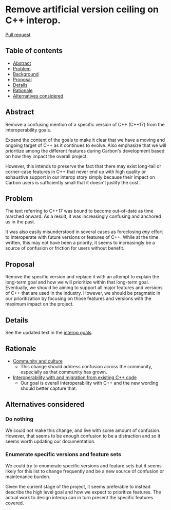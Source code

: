 # Remove artificial version ceiling on C++ interop.

<!--
Part of the Carbon Language project, under the Apache License v2.0 with LLVM
Exceptions. See /LICENSE for license information.
SPDX-License-Identifier: Apache-2.0 WITH LLVM-exception
-->

[Pull request](https://github.com/carbon-language/carbon-lang/pull/2365)

<!-- toc -->

## Table of contents

-   [Abstract](#abstract)
-   [Problem](#problem)
-   [Background](#background)
-   [Proposal](#proposal)
-   [Details](#details)
-   [Rationale](#rationale)
-   [Alternatives considered](#alternatives-considered)

<!-- tocstop -->

## Abstract

Remove a confusing mention of a specific version of C++ (C++17) from the
interoperability goals.

Expand the content of the goals to make it clear that we have a moving and
ongoing target of C++ as it continues to evolve. Also emphasize that we will
prioritize among the different features during Carbon's development based on how
they impact the overall project.

However, this intends to preserve the fact that there may exist long-tail or
corner-case features in C++ that never end up with high quality or exhaustive
support in our interop story simply because their impact on Carbon users is
sufficiently small that it doesn't justify the cost.

## Problem

The text referring to C++17 was bound to become out-of-date as time marched
onward. As a result, it was increasingly confusing and anchored us in the past.

It was also easily misunderstood in several cases as foreclosing _any_ effort to
interoperate with future versions or features of C++. While at the time written,
this may not have been a priority, it seems to increasingly be a source of
confusion or friction for users without benefit.

## Proposal

Remove the specific version and replace it with an attempt to explain the
long-term goal and how we will prioritize within that long-term goal.
Eventually, we should be aiming to support all major features and versions of
C++ that are used in the industry. However, we should be pragmatic in our
prioritization by focusing on those features and versions with the maximum
impact on the project.

## Details

See the updated text in the
[interop goals](/docs/design/interoperability/philosophy_and_goals.md#never-require-bridge-code).

## Rationale

-   [Community and culture](/docs/project/goals.md#community-and-culture)
    -   This change should address confusion across the community, especially as
        that community has grown.
-   [Interoperability with and migration from existing C++ code](/docs/project/goals.md#interoperability-with-and-migration-from-existing-c-code)
    -   Our goal is overall interoperability with C++ and the new wording should
        better capture that.

## Alternatives considered

### Do nothing

We could not make this change, and live with some amount of confusion. However,
that seems to be enough confusion to be a distraction and so it seems worth
updating our documentation.

### Enumerate specific versions and feature sets

We could try to enumerate specific versions and feature sets but it seems likely
for this list to change frequently and be a new source of confusion or
maintenance burden.

Given the current stage of the project, it seems preferable to instead describe
the high level goal and how we expect to prioritize features. The actual work to
design interop can in turn present the specific features covered.
